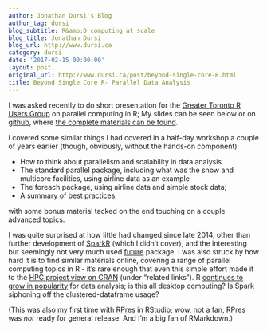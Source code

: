 ```yaml
---
author: Jonathan Dursi's Blog
author_tag: dursi
blog_subtitle: R&amp;D computing at scale
blog_title: Jonathan Dursi
blog_url: http://www.dursi.ca
category: dursi
date: '2017-02-15 00:00:00'
layout: post
original_url: http://www.dursi.ca/post/beyond-single-core-R.html
title: Beyond Single Core R- Parallel Data Analysis
---
```


<p>I was asked recently to do short presentation for the <a href="https://www.meetup.com/Greater-Toronto-Area-GTA-R-Users-Group">Greater Toronto R Users Group</a>
on parallel computing in R; My slides can be seen below or on <a href="https://ljdursi.github.io/beyond-single-core-R">github</a>, where <a href="https://github.com/ljdursi/beyond-single-core-R">the complete materials can be found</a>.</p>

<p>I covered some similar things I had covered in a half-day workshop
a couple of years earlier (though, obviously, without the hands-on
component):</p>
<ul>
  <li>How to think about parallelism and scalability in data analysis</li>
  <li>The standard parallel package, including what was the snow and multicore facilities, using airline data as an example</li>
  <li>The foreach package, using airline data and simple stock data;</li>
  <li>A summary of best practices,</li>
</ul>

<p>with some bonus material tacked on the end touching on a couple advanced topics.</p>

<p>I was quite surprised at how little had changed since late 2014, other than 
further development of <a href="http://spark.apache.org/docs/latest/sparkr.html">SparkR</a> (which
I didn’t cover), and the interesting but seemingly not very much used <a href="https://cran.r-project.org/web/packages/future/index.html">future</a>
package.   I was also struck by how hard it is to find similar materials
online, covering a range of parallel computing topics in R - it’s rare enough
that even this simple effort made it to the <a href="https://cran.r-project.org/web/views/HighPerformanceComputing.html">HPC project view on CRAN</a> 
(under “related links”).  R <a href="http://spectrum.ieee.org/computing/software/the-2016-top-programming-languages">continues to grow in popularity</a> for data analysis; 
is this all desktop computing?  Is Spark siphoning off the clustered-dataframe
usage?</p>

<p>(This was also my first time with <a href="https://support.rstudio.com/hc/en-us/articles/200486468-Authoring-R-Presentations">RPres</a> in RStudio;
wow, not a fan, RPres was <em>not</em> ready for general release.  And I’m a big fan of RMarkdown.)</p>